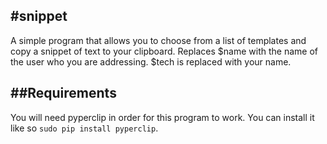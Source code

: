 #snippet
---
A simple program that allows you to choose from a list of templates and copy a snippet of text to your clipboard. Replaces $name with the name of the user who you are addressing. $tech is replaced with your name.

##Requirements
---
You will need pyperclip in order for this program to work. You can install it like so `sudo pip install pyperclip`.
